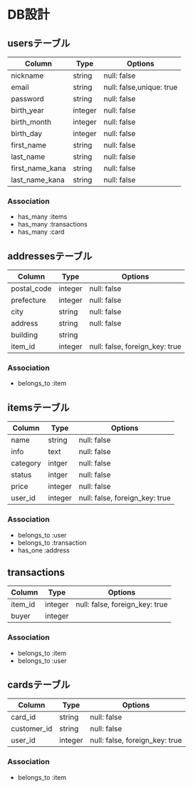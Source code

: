 # DB設計

## usersテーブル
|Column|Type|Options|
|------|----|-------|
|nickname|string|null: false|
|email|string|null: false,unique: true|
|password|string|null: false|
|birth_year|integer|null: false|
|birth_month|integer|null: false|
|birth_day|integer|null: false|
|first_name|string|null: false|
|last_name|string|null: false|
|first_name_kana|string|null: false|
|last_name_kana|string|null: false|
### Association
- has_many :items
- has_many :transactions
- has_many :card

## addressesテーブル
|Column|Type|Options|
|------|----|-------|
|postal_code|integer|null: false| <!-- 郵便番号 -->
|prefecture|integer|null: false| <!-- 都道府県 -enum> 
|city|string|null: false| <!-- 市区町村 -->
|address|string|null: false|　<!-- 住所 -->
|building|string| <!-- 建物名 -->
|item_id|integer|null: false, foreign_key: true|
### Association
- belongs_to :item

## itemsテーブル
|Column|Type|Options|
|------|----|-------|
|name|string|null: false|
|info|text|null: false|
|category|intger|null: false|  <!-- enum -->
|status|intger|null: false|
|price|integer|null: false|
|user_id|integer|null: false, foreign_key: true| <!-- <売り手> -->
### Association
- belongs_to :user
- belongs_to :transaction
- has_one :address

## transactions  
|Column|Type|Options|
|------|----|-------|
|item_id|integer|null: false, foreign_key: true|
|buyer|integer| <!-- <買い手> -->
### Association
- belongs_to :item
- belongs_to :user

## cardsテーブル
|Column|Type|Options|
|------|----|-------|
|card_id|string|null: false|
|customer_id|string|null: false|
|user_id|integer|null: false, foreign_key: true|
### Association
- belongs_to :item

